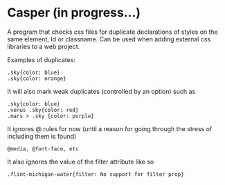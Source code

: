# Casper (in progress...)

A program that checks css files for duplicate declarations of styles on the same element, Id or classname. 
Can be used when adding external css libraries to a web project.
  
Examples of duplicates:

    .sky{color: blue}
    .sky{color: orange}

It will also mark weak duplicates (controlled by an option) such as

    .sky{color: blue}
    .venus .sky{color: red}
    .mars > .sky {color: purple}
    
It ignores @ rules for now (until a reason for going through the stress of including them is found)
    
    @media, @font-face, etc  

It also ignores the value of the filter attribute like so

    .flint-michigan-water{filter: No support for filter prop}
